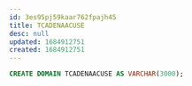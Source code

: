 ```yaml
---
id: 3es95pj59kaar762fpajh45
title: TCADENAACUSE
desc: null
updated: 1684912751
created: 1684912751
---
```



```sql
CREATE DOMAIN TCADENAACUSE AS VARCHAR(3000);
```
